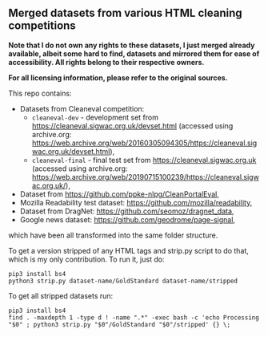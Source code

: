 ## Merged datasets from various HTML cleaning competitions

**Note that I do not own any rights to these datasets, I just merged already available, albeit some hard to find, datasets and mirrored them for ease of accessibility.
All rights belong to their respective owners.**

**For all licensing information, please refer to the original sources.**

This repo contains:
- Datasets from Cleaneval competition:
  - `cleaneval-dev` - development set from https://cleaneval.sigwac.org.uk/devset.html
    (accessed using archive.org: https://web.archive.org/web/20160305094305/https://cleaneval.sigwac.org.uk/devset.html),
  - `cleaneval-final` - final test set from https://cleaneval.sigwac.org.uk
    (accessed using archive.org: https://web.archive.org/web/20190715100239/https://cleaneval.sigwac.org.uk/),
- Dataset from https://github.com/ppke-nlpg/CleanPortalEval,
- Mozilla Readability test dataset: https://github.com/mozilla/readability,
- Dataset from DragNet: https://github.com/seomoz/dragnet_data,
- Google news dataset: https://github.com/geodrome/page-signal,

which have been all transformed into the same folder structure.

To get a version stripped of any HTML tags and strip.py script to do that, which is my only contribution.
To run it, just do:
```
pip3 install bs4
python3 strip.py dataset-name/GoldStandard dataset-name/stripped
```
To get all stripped datasets run:
```
pip3 install bs4
find . -maxdepth 1 -type d ! -name ".*" -exec bash -c 'echo Processing "$0" ; python3 strip.py "$0"/GoldStandard "$0"/stripped' {} \;
```